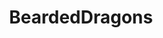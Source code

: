 ---
title: BeardedDragons
crosslinks:
- aww
- DIY
- CrestedGecko
- thescienceofdeduction
- wholesomememes
- gifs
- oddlysatisfying
- MonitorLizard
- pics
- Aquariums
- Galavant
- BeardieInfo
- ItsADnDMonsterNow
- metric_units
- hh
- succulents
---